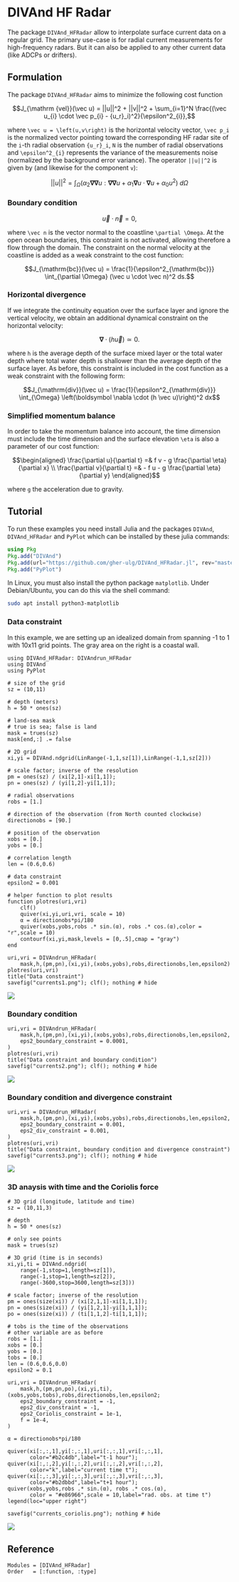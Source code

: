 # DIVAnd HF Radar


The package `DIVAnd_HFRadar` allow to interpolate surface current data on a regular grid.
The primary use-case is for radial current measurements for high-frequency radars. But it can also be applied to any other
current data (like ADCPs or drifters).

## Formulation

The package `DIVAnd_HFRadar` aims to minimize the following cost function

```math
J_{\mathrm {vel}}(\vec u) = ||u||^2 + ||v||^2 +
\sum_{i=1}^N \frac{(\vec u_{i} \cdot \vec p_{i} - {u_r}_i)^2}{\epsilon^2_{i}},
```

where ``\vec u = \left(u,v\right)`` is the horizontal velocity vector, ``\vec p_i`` is the normalized vector pointing toward the corresponding HF radar
site of the ``i``-th radial observation ``{u_r}_i``, ``N`` is the number of radial observations and ``\epsilon^2_{i}`` represents the variance of the measurements noise (normalized by the background error variance). The operator ``||u||^2`` is given by (and likewise for the component ``v``):

```math
||u||^2=\int_{\Omega}( \alpha_{2} \boldsymbol \nabla\boldsymbol \nabla u :
\boldsymbol \nabla\boldsymbol \nabla u +\alpha_{1} \boldsymbol \nabla u \cdot \boldsymbol \nabla u +
\alpha_{0}  u^{2}) \; d \Omega
```

### Boundary condition

```math
\vec u \cdot \vec n = 0,
```

where ``\vec n`` is the vector normal to the coastline ``\partial \Omega``. At the open ocean boundaries, this constraint is not activated, allowing therefore a flow through the domain.
The constraint on the normal velocity at the coastline is added as a weak constraint to the cost function:

```math
J_{\mathrm{bc}}(\vec u) = \frac{1}{\epsilon^2_{\mathrm{bc}}} \int_{\partial \Omega} (\vec u \cdot \vec n)^2 ds.
```


### Horizontal divergence

If we integrate the continuity equation over the surface layer and ignore the vertical velocity, we obtain an additional dynamical constraint on the horizontal velocity:

```math
\boldsymbol \nabla \cdot (h \vec u) \simeq 0.
```

where ``h`` is the average depth of the surface mixed layer or the total water depth where total water depth is shallower than the average depth of the surface layer.
As before, this constraint is included in the cost function as a weak constraint with the following form:


```math
J_{\mathrm{div}}(\vec u) = \frac{1}{\epsilon^2_{\mathrm{div}}} \int_{\Omega} \left(\boldsymbol \nabla \cdot (h \vec u)\right)^2 dx
```



### Simplified momentum balance

In order to take the momentum balance into account, the time dimension must include the time dimension and the surface elevation ``\eta`` is also a parameter
of our cost function:

```math
\begin{aligned}
    \frac{\partial u}{\partial t} =& f v  - g   \frac{\partial \eta}{\partial x} \\
    \frac{\partial v}{\partial t} =& - f u - g   \frac{\partial \eta}{\partial y}
\end{aligned}
```

where ``g`` the acceleration due to gravity.

## Tutorial

To run these examples you need install Julia and the packages `DIVAnd`, `DIVAnd_HFRadar` and `PyPlot` which can be installed by
these julia commands:

```julia
using Pkg
Pkg.add("DIVAnd")
Pkg.add(url="https://github.com/gher-ulg/DIVAnd_HFRadar.jl", rev="master")
Pkg.add("PyPlot")
```

In Linux, you must also install the python package `matplotlib`. Under Debian/Ubuntu, you can do this via the shell command:

```bash
sudo apt install python3-matplotlib
```

### Data constraint

In this example, we are setting up an idealized domain from spanning -1 to 1 with 10x11 grid points.
The gray area on the right is a coastal wall.

```@example 1
using DIVAnd_HFRadar: DIVAndrun_HFRadar
using DIVAnd
using PyPlot

# size of the grid
sz = (10,11)

# depth (meters)
h = 50 * ones(sz)

# land-sea mask
# true is sea; false is land
mask = trues(sz)
mask[end,:] .= false

# 2D grid
xi,yi = DIVAnd.ndgrid(LinRange(-1,1,sz[1]),LinRange(-1,1,sz[2]))

# scale factor; inverse of the resolution
pm = ones(sz) / (xi[2,1]-xi[1,1]);
pn = ones(sz) / (yi[1,2]-yi[1,1]);

# radial observations
robs = [1.]

# direction of the observation (from North counted clockwise)
directionobs = [90.]

# position of the observation
xobs = [0.]
yobs = [0.]

# correlation length
len = (0.6,0.6)

# data constraint
epsilon2 = 0.001

# helper function to plot results
function plotres(uri,vri)
    clf()
    quiver(xi,yi,uri,vri, scale = 10)
    α = directionobs*pi/180
    quiver(xobs,yobs,robs .* sin.(α), robs .* cos.(α),color = "r",scale = 10)
    contourf(xi,yi,mask,levels = [0,.5],cmap = "gray")
end

uri,vri = DIVAndrun_HFRadar(
    mask,h,(pm,pn),(xi,yi),(xobs,yobs),robs,directionobs,len,epsilon2)
plotres(uri,vri)
title("Data constraint")
savefig("currents1.png"); clf(); nothing # hide
```

![](currents1.png)


### Boundary condition

```@example 1
uri,vri = DIVAndrun_HFRadar(
    mask,h,(pm,pn),(xi,yi),(xobs,yobs),robs,directionobs,len,epsilon2,
    eps2_boundary_constraint = 0.0001,
)
plotres(uri,vri)
title("Data constraint and boundary condition")
savefig("currents2.png"); clf(); nothing # hide
```

![](currents2.png)

### Boundary condition and divergence constraint

```@example 1
uri,vri = DIVAndrun_HFRadar(
    mask,h,(pm,pn),(xi,yi),(xobs,yobs),robs,directionobs,len,epsilon2,
    eps2_boundary_constraint = 0.001,
    eps2_div_constraint = 0.001,
)
plotres(uri,vri)
title("Data constraint, boundary condition and divergence constraint")
savefig("currents3.png"); clf(); nothing # hide
```

![](currents3.png)

### 3D anaysis with time and the Coriolis force

```@example 1
# 3D grid (longitude, latitude and time)
sz = (10,11,3)

# depth
h = 50 * ones(sz)

# only see points
mask = trues(sz)

# 3D grid (time is in seconds)
xi,yi,ti = DIVAnd.ndgrid(
    range(-1,stop=1,length=sz[1]),
    range(-1,stop=1,length=sz[2]),
    range(-3600,stop=3600,length=sz[3]))

# scale factor; inverse of the resolution
pm = ones(size(xi)) / (xi[2,1,1]-xi[1,1,1]);
pn = ones(size(xi)) / (yi[1,2,1]-yi[1,1,1]);
po = ones(size(xi)) / (ti[1,1,2]-ti[1,1,1]);

# tobs is the time of the observations
# other variable are as before
robs = [1.]
xobs = [0.]
yobs = [0.]
tobs = [0.]
len = (0.6,0.6,0.0)
epsilon2 = 0.1

uri,vri = DIVAndrun_HFRadar(
    mask,h,(pm,pn,po),(xi,yi,ti),(xobs,yobs,tobs),robs,directionobs,len,epsilon2;
    eps2_boundary_constraint = -1,
    eps2_div_constraint = -1,
    eps2_Coriolis_constraint = 1e-1,
    f = 1e-4,
)

α = directionobs*pi/180

quiver(xi[:,:,1],yi[:,:,1],uri[:,:,1],vri[:,:,1],
       color="#b2c4db",label="t-1 hour");
quiver(xi[:,:,2],yi[:,:,2],uri[:,:,2],vri[:,:,2],
       color="k",label="current time t");
quiver(xi[:,:,3],yi[:,:,3],uri[:,:,3],vri[:,:,3],
       color="#b2dbbd",label="t+1 hour");
quiver(xobs,yobs,robs .* sin.(α), robs .* cos.(α),
       color = "#e86966",scale = 10,label="rad. obs. at time t")
legend(loc="upper right")

savefig("currents_coriolis.png"); nothing # hide
```

![](currents_coriolis.png)


## Reference

```@autodocs
Modules = [DIVAnd_HFRadar]
Order   = [:function, :type]
```

